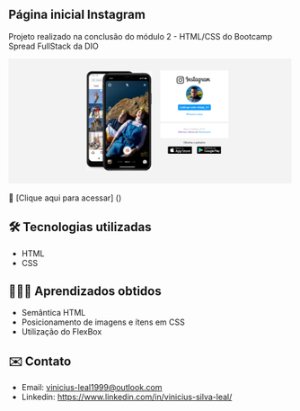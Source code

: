 ## Página inicial Instagram 

Projeto realizado na conclusão do módulo 2 - HTML/CSS do Bootcamp Spread FullStack da DIO

![preview](assets/.github/preview.png)

🔗 [Clique aqui para acessar] ()

## 🛠️ Tecnologias utilizadas

- HTML
- CSS

## 👨🏻‍💻 Aprendizados obtidos

- Semântica HTML
- Posicionamento de imagens e ítens em CSS
- Utilização do FlexBox

## ✉️ Contato
- Email: vinicius-leal1999@outlook.com
- Linkedin: https://www.linkedin.com/in/vinicius-silva-leal/